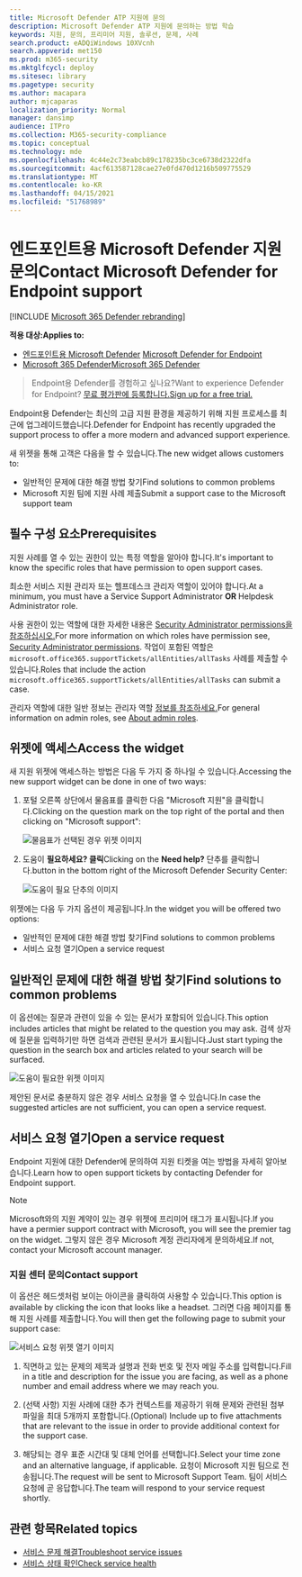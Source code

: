 ```yaml
---
title: Microsoft Defender ATP 지원에 문의
description: Microsoft Defender ATP 지원에 문의하는 방법 학습
keywords: 지원, 문의, 프리미어 지원, 솔루션, 문제, 사례
search.product: eADQiWindows 10XVcnh
search.appverid: met150
ms.prod: m365-security
ms.mktglfcycl: deploy
ms.sitesec: library
ms.pagetype: security
ms.author: macapara
author: mjcaparas
localization_priority: Normal
manager: dansimp
audience: ITPro
ms.collection: M365-security-compliance
ms.topic: conceptual
ms.technology: mde
ms.openlocfilehash: 4c44e2c73eabcb89c178235bc3ce6738d2322dfa
ms.sourcegitcommit: 4acf613587128cae27e0fd470d1216b509775529
ms.translationtype: MT
ms.contentlocale: ko-KR
ms.lasthandoff: 04/15/2021
ms.locfileid: "51768989"
---
```

# <a name="contact-microsoft-defender-for-endpoint-support"></a><span data-ttu-id="2868d-104">엔드포인트용 Microsoft Defender 지원 문의</span><span class="sxs-lookup"><span data-stu-id="2868d-104">Contact Microsoft Defender for Endpoint support</span></span>

[!INCLUDE [Microsoft 365 Defender rebranding](../../includes/microsoft-defender.md)]


<span data-ttu-id="2868d-105">**적용 대상:**</span><span class="sxs-lookup"><span data-stu-id="2868d-105">**Applies to:**</span></span>
- <span data-ttu-id="2868d-106">[엔드포인트용 Microsoft Defender](https://go.microsoft.com/fwlink/p/?linkid=2154037) </span><span class="sxs-lookup"><span data-stu-id="2868d-106">[Microsoft Defender for Endpoint](https://go.microsoft.com/fwlink/p/?linkid=2154037)</span></span>
- [<span data-ttu-id="2868d-107">Microsoft 365 Defender</span><span class="sxs-lookup"><span data-stu-id="2868d-107">Microsoft 365 Defender</span></span>](https://go.microsoft.com/fwlink/?linkid=2118804)

><span data-ttu-id="2868d-108">Endpoint용 Defender를 경험하고 싶나요?</span><span class="sxs-lookup"><span data-stu-id="2868d-108">Want to experience Defender for Endpoint?</span></span> [<span data-ttu-id="2868d-109">무료 평가판에 등록합니다.</span><span class="sxs-lookup"><span data-stu-id="2868d-109">Sign up for a free trial.</span></span>](https://www.microsoft.com/microsoft-365/windows/microsoft-defender-atp?ocid=docs-wdatp-assignaccess-abovefoldlink)

<span data-ttu-id="2868d-110">Endpoint용 Defender는 최신의 고급 지원 환경을 제공하기 위해 지원 프로세스를 최근에 업그레이드했습니다.</span><span class="sxs-lookup"><span data-stu-id="2868d-110">Defender for Endpoint has recently upgraded the support process to offer a more modern and advanced support experience.</span></span> 

<span data-ttu-id="2868d-111">새 위젯을 통해 고객은 다음을 할 수 있습니다.</span><span class="sxs-lookup"><span data-stu-id="2868d-111">The new widget allows customers to:</span></span>
- <span data-ttu-id="2868d-112">일반적인 문제에 대한 해결 방법 찾기</span><span class="sxs-lookup"><span data-stu-id="2868d-112">Find solutions to common problems</span></span>
- <span data-ttu-id="2868d-113">Microsoft 지원 팀에 지원 사례 제출</span><span class="sxs-lookup"><span data-stu-id="2868d-113">Submit a support case to the Microsoft support team</span></span>

## <a name="prerequisites"></a><span data-ttu-id="2868d-114">필수 구성 요소</span><span class="sxs-lookup"><span data-stu-id="2868d-114">Prerequisites</span></span>
<span data-ttu-id="2868d-115">지원 사례를 열 수 있는 권한이 있는 특정 역할을 알아야 합니다.</span><span class="sxs-lookup"><span data-stu-id="2868d-115">It's important to know the specific roles that have permission to open support cases.</span></span>

<span data-ttu-id="2868d-116">최소한 서비스 지원 관리자 또는  헬프데스크 관리자 역할이 있어야 합니다.</span><span class="sxs-lookup"><span data-stu-id="2868d-116">At a minimum, you must have a Service Support Administrator **OR** Helpdesk Administrator role.</span></span>


<span data-ttu-id="2868d-117">사용 권한이 있는 역할에 대한 자세한 내용은 [Security Administrator permissions을 참조하십시오.](https://docs.microsoft.com/azure/active-directory/users-groups-roles/directory-assign-admin-roles#security-administrator-permissions)</span><span class="sxs-lookup"><span data-stu-id="2868d-117">For more information on which roles have permission see, [Security Administrator permissions](https://docs.microsoft.com/azure/active-directory/users-groups-roles/directory-assign-admin-roles#security-administrator-permissions).</span></span> <span data-ttu-id="2868d-118">작업이 포함된 역할은 `microsoft.office365.supportTickets/allEntities/allTasks` 사례를 제출할 수 있습니다.</span><span class="sxs-lookup"><span data-stu-id="2868d-118">Roles that include the action `microsoft.office365.supportTickets/allEntities/allTasks` can submit a case.</span></span>

<span data-ttu-id="2868d-119">관리자 역할에 대한 일반 정보는 관리자 역할 [정보를 참조하세요.](https://docs.microsoft.com/microsoft-365/admin/add-users/about-admin-roles?view=o365-worldwide&preserve-view=true)</span><span class="sxs-lookup"><span data-stu-id="2868d-119">For general information on admin roles, see [About admin roles](https://docs.microsoft.com/microsoft-365/admin/add-users/about-admin-roles?view=o365-worldwide&preserve-view=true).</span></span>


## <a name="access-the-widget"></a><span data-ttu-id="2868d-120">위젯에 액세스</span><span class="sxs-lookup"><span data-stu-id="2868d-120">Access the widget</span></span>
<span data-ttu-id="2868d-121">새 지원 위젯에 액세스하는 방법은 다음 두 가지 중 하나일 수 있습니다.</span><span class="sxs-lookup"><span data-stu-id="2868d-121">Accessing the new support widget can be done in one of two ways:</span></span>

1.  <span data-ttu-id="2868d-122">포털 오른쪽 상단에서 물음표를 클릭한 다음 "Microsoft 지원"을 클릭합니다.</span><span class="sxs-lookup"><span data-stu-id="2868d-122">Clicking on the question mark on the top right of the portal and then clicking on "Microsoft support":</span></span>

    ![물음표가 선택된 경우 위젯 이미지](images/support-widget.png)

2. <span data-ttu-id="2868d-124">도움이 **필요하세요? 클릭**</span><span class="sxs-lookup"><span data-stu-id="2868d-124">Clicking on the **Need help?**</span></span>  <span data-ttu-id="2868d-125">단추를 클릭합니다.</span><span class="sxs-lookup"><span data-stu-id="2868d-125">button in the bottom right of the Microsoft Defender Security Center:</span></span>


    ![도움이 필요 단추의 이미지](images/need-help.png)

<span data-ttu-id="2868d-127">위젯에는 다음 두 가지 옵션이 제공됩니다.</span><span class="sxs-lookup"><span data-stu-id="2868d-127">In the widget you will be offered two options:</span></span>

- <span data-ttu-id="2868d-128">일반적인 문제에 대한 해결 방법 찾기</span><span class="sxs-lookup"><span data-stu-id="2868d-128">Find solutions to common problems</span></span>    
- <span data-ttu-id="2868d-129">서비스 요청 열기</span><span class="sxs-lookup"><span data-stu-id="2868d-129">Open a service request</span></span>  

## <a name="find-solutions-to-common-problems"></a><span data-ttu-id="2868d-130">일반적인 문제에 대한 해결 방법 찾기</span><span class="sxs-lookup"><span data-stu-id="2868d-130">Find solutions to common problems</span></span>
<span data-ttu-id="2868d-131">이 옵션에는 질문과 관련이 있을 수 있는 문서가 포함되어 있습니다.</span><span class="sxs-lookup"><span data-stu-id="2868d-131">This option includes articles that might be related to the question you may ask.</span></span> <span data-ttu-id="2868d-132">검색 상자에 질문을 입력하기만 하면 검색과 관련된 문서가 표시됩니다.</span><span class="sxs-lookup"><span data-stu-id="2868d-132">Just start typing the question in the search box and articles related to your search will be surfaced.</span></span>

![도움이 필요한 위젯 이미지](images/Support3.png)

<span data-ttu-id="2868d-134">제안된 문서로 충분하지 않은 경우 서비스 요청을 열 수 있습니다.</span><span class="sxs-lookup"><span data-stu-id="2868d-134">In case the suggested articles are not sufficient, you can open a service request.</span></span>

## <a name="open-a-service-request"></a><span data-ttu-id="2868d-135">서비스 요청 열기</span><span class="sxs-lookup"><span data-stu-id="2868d-135">Open a service request</span></span>

<span data-ttu-id="2868d-136">Endpoint 지원에 대한 Defender에 문의하여 지원 티켓을 여는 방법을 자세히 알아보습니다.</span><span class="sxs-lookup"><span data-stu-id="2868d-136">Learn how to open support tickets by contacting Defender for Endpoint support.</span></span> 

> [!Note]
> <span data-ttu-id="2868d-137">Microsoft와의 지원 계약이 있는 경우 위젯에 프리미어 태그가 표시됩니다.</span><span class="sxs-lookup"><span data-stu-id="2868d-137">If you have a permier support contract with Microsoft, you will see the premier tag on the widget.</span></span> <span data-ttu-id="2868d-138">그렇지 않은 경우 Microsoft 계정 관리자에게 문의하세요.</span><span class="sxs-lookup"><span data-stu-id="2868d-138">If not, contact your Microsoft account manager.</span></span>

### <a name="contact-support"></a><span data-ttu-id="2868d-139">지원 센터 문의</span><span class="sxs-lookup"><span data-stu-id="2868d-139">Contact support</span></span>
<span data-ttu-id="2868d-140">이 옵션은 헤드셋처럼 보이는 아이콘을 클릭하여 사용할 수 있습니다.</span><span class="sxs-lookup"><span data-stu-id="2868d-140">This option is available by clicking the icon that looks like a headset.</span></span> <span data-ttu-id="2868d-141">그러면 다음 페이지를 통해 지원 사례를 제출합니다.</span><span class="sxs-lookup"><span data-stu-id="2868d-141">You will then get the following page to submit your support case:</span></span>

![서비스 요청 위젯 열기 이미지](images/Support4.png)

1. <span data-ttu-id="2868d-143">직면하고 있는 문제의 제목과 설명과 전화 번호 및 전자 메일 주소를 입력합니다.</span><span class="sxs-lookup"><span data-stu-id="2868d-143">Fill in a title and description for the issue you are facing, as well as a phone number and email address where we may reach you.</span></span> 

2. <span data-ttu-id="2868d-144">(선택 사항) 지원 사례에 대한 추가 컨텍스트를 제공하기 위해 문제와 관련된 첨부 파일을 최대 5개까지 포함합니다.</span><span class="sxs-lookup"><span data-stu-id="2868d-144">(Optional) Include up to five attachments that are relevant to the issue in order to provide additional context for the support case.</span></span> 

3. <span data-ttu-id="2868d-145">해당되는 경우 표준 시간대 및 대체 언어를 선택합니다.</span><span class="sxs-lookup"><span data-stu-id="2868d-145">Select your time zone and an alternative language, if applicable.</span></span> <span data-ttu-id="2868d-146">요청이 Microsoft 지원 팀으로 전송됩니다.</span><span class="sxs-lookup"><span data-stu-id="2868d-146">The request will be sent to Microsoft Support Team.</span></span> <span data-ttu-id="2868d-147">팀이 서비스 요청에 곧 응답합니다.</span><span class="sxs-lookup"><span data-stu-id="2868d-147">The team will respond to your service request shortly.</span></span>


## <a name="related-topics"></a><span data-ttu-id="2868d-148">관련 항목</span><span class="sxs-lookup"><span data-stu-id="2868d-148">Related topics</span></span>
- [<span data-ttu-id="2868d-149">서비스 문제 해결</span><span class="sxs-lookup"><span data-stu-id="2868d-149">Troubleshoot service issues</span></span>](troubleshoot-mdatp.md)
- [<span data-ttu-id="2868d-150">서비스 상태 확인</span><span class="sxs-lookup"><span data-stu-id="2868d-150">Check service health</span></span>](service-status.md)
